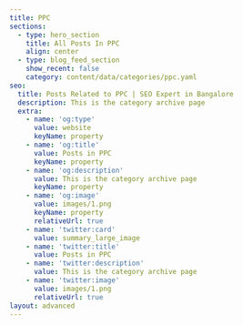 ```yaml
---
title: PPC
sections:
  - type: hero_section
    title: All Posts In PPC
    align: center
  - type: blog_feed_section
    show_recent: false
    category: content/data/categories/ppc.yaml
seo:
  title: Posts Related to PPC | SEO Expert in Bangalore
  description: This is the category archive page
  extra:
    - name: 'og:type'
      value: website
      keyName: property
    - name: 'og:title'
      value: Posts in PPC
      keyName: property
    - name: 'og:description'
      value: This is the category archive page
      keyName: property
    - name: 'og:image'
      value: images/1.png
      keyName: property
      relativeUrl: true
    - name: 'twitter:card'
      value: summary_large_image
    - name: 'twitter:title'
      value: Posts in PPC
    - name: 'twitter:description'
      value: This is the category archive page
    - name: 'twitter:image'
      value: images/1.png
      relativeUrl: true
layout: advanced
---
```


